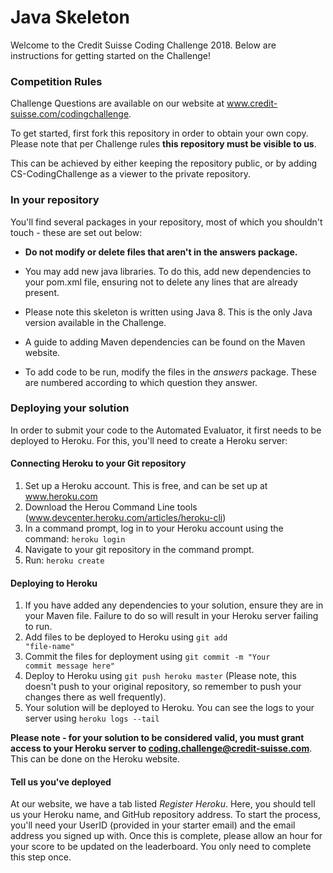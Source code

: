 # Java Skeleton

Welcome to the Credit Suisse Coding Challenge 2018. Below are instructions for getting started on the Challenge!

### Competition Rules

Challenge Questions are available on our website at www.credit-suisse.com/codingchallenge.

To get started, first fork this repository in order to obtain your own copy. Please note that per Challenge rules <b>this repository must be visible to us</b>.

This can be achieved by either keeping the repository public, or by adding CS-CodingChallenge as a viewer to the private repository.

### In your repository

You'll find several packages in your repository, most of which you shouldn't touch - these are set out below:

- <b> Do not modify or delete files that aren't in the answers package.</b>

- You may add new java libraries. To do this, add new dependencies to your pom.xml file, ensuring not to delete any lines that are already present.

- Please note this skeleton is written using Java 8. This is the only Java version available in the Challenge.

- A guide to adding Maven dependencies can be found on the Maven website.

- To add code to be run, modify the files in the <i>answers</i> package. These are numbered according to which question they answer.

### Deploying your solution

In order to submit your code to the Automated Evaluator, it first needs to be deployed to Heroku. For this, you'll need to create a Heroku server:

#### Connecting Heroku to your Git repository

1) Set up a Heroku account. This is free, and can be set up at www.heroku.com
2) Download the Herou Command Line tools (www.devcenter.heroku.com/articles/heroku-cli)
3) In a command prompt, log in to your Heroku account using the command:
    <code>heroku login</code>
4) Navigate to your git repository in the command prompt.
5) Run:
    <code>heroku create</code>

#### Deploying to Heroku

1) If you have added any dependencies to your solution, ensure they are in your Maven file. Failure to do so will result in your Heroku server failing to run.
2) Add files to be deployed to Heroku using <code>git add "file-name"</code> 
3) Commit the files for deployment using <code>git commit -m "Your commit message here"</code>
4) Deploy to Heroku using <code>git push heroku master</code> (Please note, this doesn't push to your original repository, so remember to push your changes there as well frequently).
5) Your solution will be deployed to Heroku. You can see the logs to your server using <code>heroku logs --tail</code>

<b>Please note - for your solution to be considered valid, you must grant access to your Heroku server to coding.challenge@credit-suisse.com</b>. This can be done on the Heroku website.

#### Tell us you've deployed

At our website, we have a tab listed <i>Register Heroku</i>. Here, you should tell us your Heroku name, and GitHub repository address. To start the process, you'll need your UserID (provided in your starter email) and the email address you signed up with. Once this is complete, please allow an hour for your score to be updated on the leaderboard. You only need to complete this step once.
